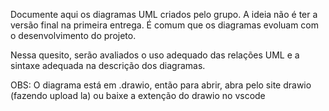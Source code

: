 Documente aqui os diagramas UML criados pelo grupo. A ideia não é ter a versão final na primeira entrega. É comum que os diagramas evoluam com o desenvolvimento do projeto. 

Nessa quesito, serão avaliados o uso adequado das relações UML e a sintaxe adequada na descrição dos diagramas.

OBS: O diagrama está em .drawio, então para abrir, abra pelo site drawio (fazendo upload la) ou baixe a extenção do drawio no vscode
